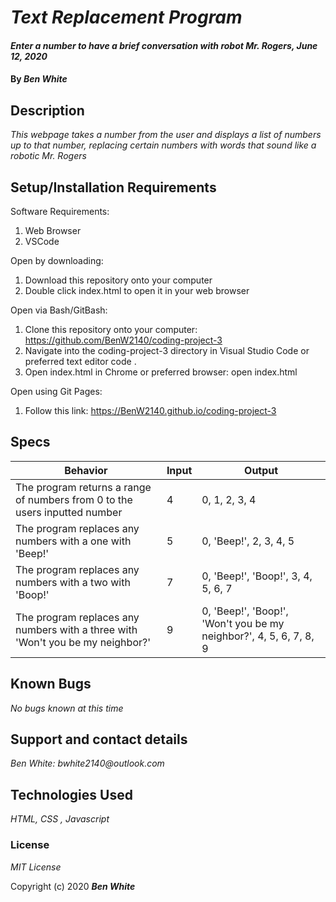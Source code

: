 # _Text Replacement Program_

#### _Enter a number to have a brief conversation with robot Mr. Rogers, June 12, 2020_

#### By _**Ben White**_

## Description

_This webpage takes a number from the user and displays a list of numbers up to that number, replacing certain numbers with words that sound like a robotic Mr. Rogers_

## Setup/Installation Requirements

Software Requirements:

1. Web Browser
2. VSCode

Open by downloading:

1. Download this repository onto your computer
2. Double click index.html to open it in your web browser

Open via Bash/GitBash:

1. Clone this repository onto your computer: https://github.com/BenW2140/coding-project-3
2. Navigate into the coding-project-3 directory in Visual Studio Code or preferred text editor code .
3. Open index.html in Chrome or preferred browser: open index.html

Open using Git Pages:

1. Follow this link: https://BenW2140.github.io/coding-project-3

## Specs

Behavior|Input |Output
------|------|------
The program returns a range of numbers from 0 to the users inputted number|4 |0, 1, 2, 3, 4
The program replaces any numbers with a one with 'Beep!'|5|0, 'Beep!', 2, 3, 4, 5
The program replaces any numbers with a two with 'Boop!'|7|0, 'Beep!', 'Boop!', 3, 4, 5, 6, 7
The program replaces any numbers with a three with 'Won't you be my neighbor?'|9|0, 'Beep!', 'Boop!', 'Won't you be my neighbor?', 4, 5, 6, 7, 8, 9

## Known Bugs

_No bugs known at this time_

## Support and contact details

_Ben White: bwhite2140@outlook.com_

## Technologies Used

_HTML, CSS , Javascript_

### License

*MIT License*

Copyright (c) 2020 **_Ben White_**